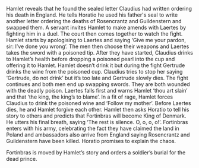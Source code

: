 Hamlet reveals that he 
found the sealed letter Claudius had written ordering his death in 
England. He tells Horatio he used his father's seal to write another 
letter ordering the deaths of Rosencrantz and Guildenstern and swapped 
them. A servant invites Hamlet to make amends with Laertes by fighting 
him in a duel. The court then comes together to watch the fight. Hamlet 
starts by apologising to Laertes and saying ‘Give me your pardon, sir: 
I’ve done you wrong’. The men then choose their weapons and Laertes 
takes the sword with a poisoned tip. After they have started, Claudius 
drinks to Hamlet’s health before dropping a poisoned pearl into the cup 
and offering it to Hamlet. Hamlet doesn’t drink it but during the fight 
Gertrude drinks the wine from the poisoned cup. Claudius tries to stop 
her saying ‘Gertrude, do not drink’ but it’s too late and Gertrude 
slowly dies. The fight continues and both men end up swapping swords. 
They are both wounded with the deadly poison. Laertes falls first and 
warns Hamlet ‘thou art slain’ and that ‘the king, the king’s to blame’. 
In a fit of rage, Hamlet forces Claudius to drink the poisoned wine and 
‘Follow my mother’. Before Laertes dies, he and Hamlet forgive each 
other. Hamlet then asks Horatio to tell his story to others and predicts
 that Fortinbras will become King of Denmark. He utters his final 
breath, saying ‘The rest is silence. O, o, o, o!’. Fortinbras enters 
with his army, celebrating the fact they have claimed the land in Poland
 and ambassadors also arrive from England saying Rosencrantz and 
Guildenstern have been killed. Horatio promises to explain the chaos.

Fortinbras is moved by Hamlet’s story and orders a soldier’s burial for the dead prince.
